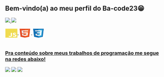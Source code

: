 ## Bem-vindo(a) ao meu perfil do Ba-code23😁

 <div>
   <a href="https://github.com/Ba-code23">
   <img height="180em" src="https://github-readme-stats.vercel.app/api?username=Ba-code23&show_icons=true&theme=blueberry&include_all_commits=true&count_private=true"/>
   <img height="180em" src="https://github-readme-stats.vercel.app/api/top-langs/?username=Ba-code23&layout=compact&langs_count=6&theme=tokyonight"/>
</div>
    
<div style="display: inline_block"><br>
  <img align="center" alt="Js" height="30" width="40" src="https://raw.githubusercontent.com/devicons/devicon/master/icons/javascript/javascript-plain.svg">
  <img align="center" alt="HTML" height="30" width="40" src="https://raw.githubusercontent.com/devicons/devicon/master/icons/html5/html5-original.svg">
  <img align="center" alt="CSS" height="30" width="40" src="https://raw.githubusercontent.com/devicons/devicon/master/icons/css3/css3-original.svg">
</div>
 
<br>
 
### Pra conteúdo sobre meus trabalhos de programação me segue na redes abaixo!
 
<div> 
  <a href="https://instagram.com/2b_coding" target="_blank"><img src="https://img.shields.io/badge/-Instagram-%23E4405F?style=for-the-badge&logo=instagram&logoColor=white" target="_blank"></a>
 <a href="https://discord.gg/barbara.dev" target="_blank"><img src="https://img.shields.io/badge/Discord-7289DA?style=for-the-badge&logo=discord&logoColor=white" target="_blank"></a> 
  <a href="[https://[www.linkedin.com/in/ricardohdias](http://linkedin.com/in/bárbara-de-andrade-6715ba278)][(http://linkedin.com/in/bárbara-de-andrade-6715ba278)](http://linkedin.com/in/bárbara-de-andrade-6715ba278)" target="_blank"><img src="https://img.shields.io/badge/-LinkedIn-%230077B5?style=for-the-badge&logo=linkedin&logoColor=white" target="_blank"></a>
</div>
